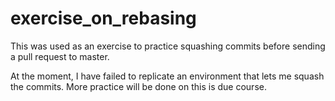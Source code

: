# exercise_on_rebasing

This was used as an exercise to practice squashing commits before sending a pull request to master.

At the moment, I have failed to replicate an environment that lets me squash the commits. More practice will be done on this is due course.
